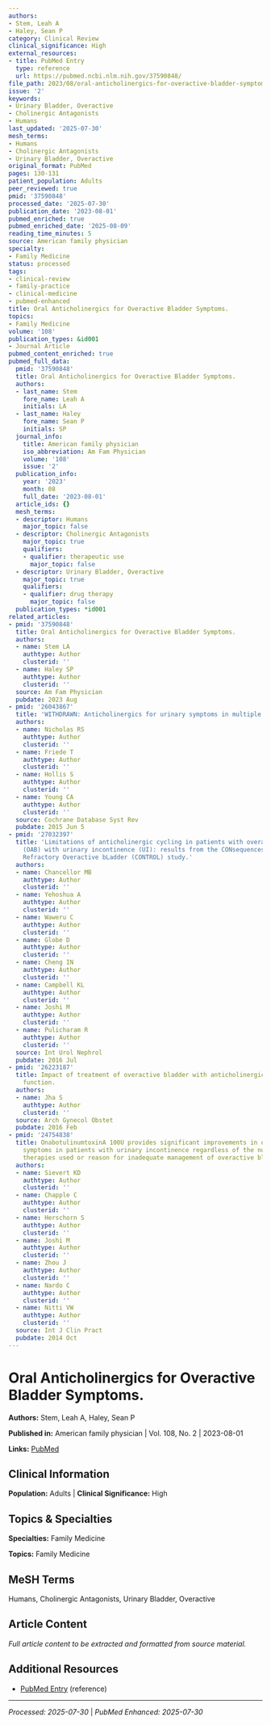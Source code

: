 ```yaml
---
authors:
- Stem, Leah A
- Haley, Sean P
category: Clinical Review
clinical_significance: High
external_resources:
- title: PubMed Entry
  type: reference
  url: https://pubmed.ncbi.nlm.nih.gov/37590848/
file_path: 2023/08/oral-anticholinergics-for-overactive-bladder-symptoms.md
issue: '2'
keywords:
- Urinary Bladder, Overactive
- Cholinergic Antagonists
- Humans
last_updated: '2025-07-30'
mesh_terms:
- Humans
- Cholinergic Antagonists
- Urinary Bladder, Overactive
original_format: PubMed
pages: 130-131
patient_population: Adults
peer_reviewed: true
pmid: '37590848'
processed_date: '2025-07-30'
publication_date: '2023-08-01'
pubmed_enriched: true
pubmed_enriched_date: '2025-08-09'
reading_time_minutes: 5
source: American family physician
specialty:
- Family Medicine
status: processed
tags:
- clinical-review
- family-practice
- clinical-medicine
- pubmed-enhanced
title: Oral Anticholinergics for Overactive Bladder Symptoms.
topics:
- Family Medicine
volume: '108'
publication_types: &id001
- Journal Article
pubmed_content_enriched: true
pubmed_full_data:
  pmid: '37590848'
  title: Oral Anticholinergics for Overactive Bladder Symptoms.
  authors:
  - last_name: Stem
    fore_name: Leah A
    initials: LA
  - last_name: Haley
    fore_name: Sean P
    initials: SP
  journal_info:
    title: American family physician
    iso_abbreviation: Am Fam Physician
    volume: '108'
    issue: '2'
  publication_info:
    year: '2023'
    month: 08
    full_date: '2023-08-01'
  article_ids: {}
  mesh_terms:
  - descriptor: Humans
    major_topic: false
  - descriptor: Cholinergic Antagonists
    major_topic: true
    qualifiers:
    - qualifier: therapeutic use
      major_topic: false
  - descriptor: Urinary Bladder, Overactive
    major_topic: true
    qualifiers:
    - qualifier: drug therapy
      major_topic: false
  publication_types: *id001
related_articles:
- pmid: '37590848'
  title: Oral Anticholinergics for Overactive Bladder Symptoms.
  authors:
  - name: Stem LA
    authtype: Author
    clusterid: ''
  - name: Haley SP
    authtype: Author
    clusterid: ''
  source: Am Fam Physician
  pubdate: 2023 Aug
- pmid: '26043867'
  title: 'WITHDRAWN: Anticholinergics for urinary symptoms in multiple sclerosis.'
  authors:
  - name: Nicholas RS
    authtype: Author
    clusterid: ''
  - name: Friede T
    authtype: Author
    clusterid: ''
  - name: Hollis S
    authtype: Author
    clusterid: ''
  - name: Young CA
    authtype: Author
    clusterid: ''
  source: Cochrane Database Syst Rev
  pubdate: 2015 Jun 5
- pmid: '27032397'
  title: 'Limitations of anticholinergic cycling in patients with overactive bladder
    (OAB) with urinary incontinence (UI): results from the CONsequences of Treatment
    Refractory Overactive bLadder (CONTROL) study.'
  authors:
  - name: Chancellor MB
    authtype: Author
    clusterid: ''
  - name: Yehoshua A
    authtype: Author
    clusterid: ''
  - name: Waweru C
    authtype: Author
    clusterid: ''
  - name: Globe D
    authtype: Author
    clusterid: ''
  - name: Cheng IN
    authtype: Author
    clusterid: ''
  - name: Campbell KL
    authtype: Author
    clusterid: ''
  - name: Joshi M
    authtype: Author
    clusterid: ''
  - name: Pulicharam R
    authtype: Author
    clusterid: ''
  source: Int Urol Nephrol
  pubdate: 2016 Jul
- pmid: '26223187'
  title: Impact of treatment of overactive bladder with anticholinergics on sexual
    function.
  authors:
  - name: Jha S
    authtype: Author
    clusterid: ''
  source: Arch Gynecol Obstet
  pubdate: 2016 Feb
- pmid: '24754838'
  title: OnabotulinumtoxinA 100U provides significant improvements in overactive bladder
    symptoms in patients with urinary incontinence regardless of the number of anticholinergic
    therapies used or reason for inadequate management of overactive bladder.
  authors:
  - name: Sievert KD
    authtype: Author
    clusterid: ''
  - name: Chapple C
    authtype: Author
    clusterid: ''
  - name: Herschorn S
    authtype: Author
    clusterid: ''
  - name: Joshi M
    authtype: Author
    clusterid: ''
  - name: Zhou J
    authtype: Author
    clusterid: ''
  - name: Nardo C
    authtype: Author
    clusterid: ''
  - name: Nitti VW
    authtype: Author
    clusterid: ''
  source: Int J Clin Pract
  pubdate: 2014 Oct
---
```


# Oral Anticholinergics for Overactive Bladder Symptoms.

**Authors:** Stem, Leah A, Haley, Sean P

**Published in:** American family physician | Vol. 108, No. 2 | 2023-08-01

**Links:** [PubMed](https://pubmed.ncbi.nlm.nih.gov/37590848/)

## Clinical Information

**Population:** Adults | **Clinical Significance:** High

## Topics & Specialties

**Specialties:** Family Medicine

**Topics:** Family Medicine

## MeSH Terms

Humans, Cholinergic Antagonists, Urinary Bladder, Overactive

## Article Content

*Full article content to be extracted and formatted from source material.*

## Additional Resources

- [PubMed Entry](https://pubmed.ncbi.nlm.nih.gov/37590848/) (reference)

---

*Processed: 2025-07-30* | *PubMed Enhanced: 2025-07-30*
